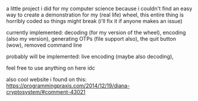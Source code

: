 a little project i did for my computer science because i couldn't find an easy way to create a demonstration for my (real life) wheel,
this entire thing is horribly coded so things might break (i'll fix it if anyone makes an issue)

currently implemented: 
  decoding (for my version of the wheel),
  encoding (also my version),
  generating OTPs (file support also),
  the quit button (wow),
  removed command line

probably will be implemented: 
  live encoding (maybe also decoding),

feel free to use anything on here idc

also cool website i found on this: https://programmingpraxis.com/2014/12/19/diana-cryptosystem/#comment-43021

